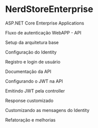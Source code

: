 # NerdStoreEnterprise
ASP.NET Core Enterprise Applications

Fluxo de autenticação WebAPP - API

Setup da arquitetura base

Configuração do Identity

Registro e login de usuário

Documentação da API 

Configurando o JWT na API

Emitindo JWT pela controller

Response customizado

Customizando as mensagens do Identity

Refatoração e melhorias

